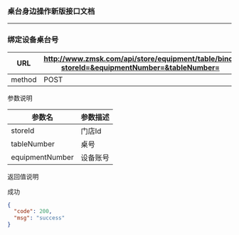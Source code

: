### 桌台身边操作新版接口文档 ###
---

### 绑定设备桌台号

|URL|http://www.zmsk.com/api/store/equipment/table/bind?storeId=&equipmentNumber=&tableNumber=|
|---|---|
|method|POST|

参数说明

|参数名|参数描述|
|---|--|
|storeId|门店Id|
|tableNumber|桌号|
|equipmentNumber|设备账号|

返回值说明

成功

```json
{
  "code": 200,
  "msg": "success"
}
```
